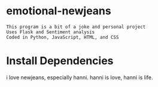 # emotional-newjeans
```
This program is a bit of a joke and personal project
Uses Flask and Sentiment analysis
Coded in Python, JavaScript, HTML, and CSS
```

# Install Dependencies



i love newjeans, especially hanni. hanni is love, hanni is life.
